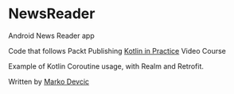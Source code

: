# NewsReader

Android News Reader app

Code that follows Packt Publishing [Kotlin in Practice](https://www.packtpub.com/application-development/kotlin-practice-video) Video Course 

Example of Kotlin Coroutine usage, with Realm and Retrofit.

Written by [Marko Devcic](https://www.markodevcic.com)

